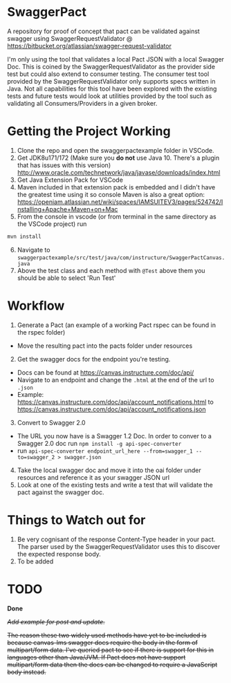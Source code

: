 # SwaggerPact
A repository for proof of concept that pact can be validated against swagger using SwaggerRequestValidator @  https://bitbucket.org/atlassian/swagger-request-validator

I'm only using the tool that validates a local Pact JSON with a local Swagger Doc. This is coined by the SwaggerRequestValidator as the provider side test but could also extend to consumer testing. The consumer test tool provided by the SwaggerRequestValidator only supports specs written in Java. Not all capabilities for this tool have been explored with the existing tests and future tests would look at utilities provided by the tool such as validating all Consumers/Providers in a given broker. 

# Getting the Project Working
1. Clone the repo and open the swaggerpactexample folder in VSCode.
2. Get JDK8u171/172 (Make sure you **do not** use Java 10. There's a plugin that has issues with this version) http://www.oracle.com/technetwork/java/javase/downloads/index.html
3. Get Java Extension Pack for VSCode
4. Maven included in that extension pack is embedded and I didn't have the greatest time using it so console Maven is also a great option: https://openiam.atlassian.net/wiki/spaces/IAMSUITEV3/pages/524742/Installing+Apache+Maven+on+Mac
5. From the console in vscode (or from terminal in the same directory as the VSCode project) run 
```bash
mvn install
```
6. Navigate to `swaggerpactexample/src/test/java/com/instructure/SwaggerPactCanvas.java`
7. Above the test class and each method with `@Test` above them you should be able to select 'Run Test'

# Workflow
1. Generate a Pact (an example of a working Pact rspec can be found in the rspec folder)
  - Move the resulting pact into the pacts folder under resources
2. Get the swagger docs for the endpoint you're testing.
  - Docs can be found at https://canvas.instructure.com/doc/api/
  - Navigate to an endpoint and change the `.html` at the end of the url to `.json`
  - Example: 
  https://canvas.instructure.com/doc/api/account_notifications.html
  to
  https://canvas.instructure.com/doc/api/account_notifications.json
3. Convert to Swagger 2.0

  - The URL you now have is a Swagger 1.2 Doc. In order to conver to a Swagger 2.0 doc run `npm install -g api-spec-converter`
  - run `api-spec-converter endpoint_url_here --from=swagger_1 --to=swagger_2 > swagger.json`
4. Take the local swagger doc and move it into the oai folder under resources and reference it as your swagger JSON url
5. Look at one of the existing tests and write a test that will validate the pact against the swagger doc.

# Things to Watch out for
1. Be very cognisant of the response Content-Type header in your pact. The parser used by the SwaggerRequestValidator uses this to discover the expected response body.
2. To be added

# TODO
**Done**

~~*Add example for post and update.*~~

~~The reason these two widely used methods have yet to be included is because canvas-lms swagger docs require the body in the form of multipart/form data. I've queried pact to see if there is support for this in languages other than Java/JVM. If Pact does not have support multipart/form data then the docs can be changed to require a JavaScript body instead.~~
